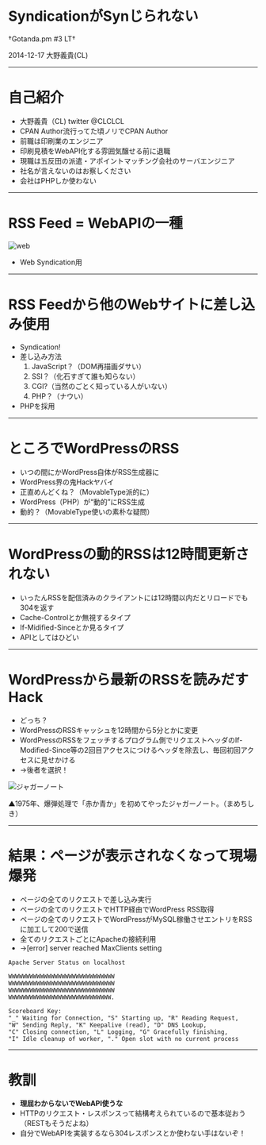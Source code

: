 # SyndicationがSynじられない

†Gotanda.pm #3 LT†

2014-12-17 大野義貴(CL)

---

# 自己紹介

* 大野義貴（CL) twitter @CLCLCL
* CPAN Author流行ってた頃ノリでCPAN Author
* 前職は印刷業のエンジニア
* 印刷見積をWebAPI化する雰囲気醸せる前に退職
* 現職は五反田の派遣・アポイントマッチング会社のサーバエンジニア
* 社名が言えないのはお察しください
* 会社はPHPしか使わない

---

# RSS Feed = WebAPIの一種

![web](http://upload.wikimedia.org/wikipedia/en/4/43/Feed-icon.svg)

* Web Syndication用

---

# RSS Feedから他のWebサイトに差し込み使用

* Syndication!
* 差し込み方法
  1. JavaScript？（DOM再描画ダサい）
  1. SSI？（化石すぎて誰も知らない）
  1. CGI?（当然のごとく知っている人がいない）
  1. PHP？（ナウい）
* PHPを採用

--- 

# ところでWordPressのRSS

* いつの間にかWordPress自体がRSS生成器に
* WordPress界の鬼Hackヤバイ
* 正直めんどくね？（MovableType派的に）
* WordPress（PHP）が“動的”にRSS生成
* 動的？（MovableType使いの素朴な疑問）

---

# WordPressの動的RSSは12時間更新されない

* いったんRSSを配信済みのクライアントには12時間以内だとリロードでも304を返す
* Cache-Controlとか無視するタイプ
* If-Midified-Sinceとか見るタイプ
* APIとしてはひどい

---

# WordPressから最新のRSSを読みだすHack

* どっち？
* WordPressのRSSキャッシュを12時間から5分とかに変更
* WordPressのRSSをフェッチするプログラム側でリクエストヘッダのIf-Modified-Since等の2回目アクセスにつけるヘッダを除去し、毎回初回アクセスに見せかける
* →後者を選択！

![ジャガーノート](http://blog-imgs-47-origin.fc2.com/d/e/s/deserlife/jg.jpg)

▲1975年、爆弾処理で「赤か青か」を初めてやったジャガーノート。（まめちしき）

---

# 結果：ページが表示されなくなって現場爆発

* ページの全てのリクエストで差し込み実行
* ページの全てのリクエストでHTTP経由でWordPress RSS取得
* ページの全てのリクエストでWordPressがMySQL稼働させエントリをRSSに加工して200で送信
* 全てのリクエストごとにApacheの接続利用
* →[error] server reached MaxClients setting

```http://localhost/server-status
Apache Server Status on localhost

WWWWWWWWWWWWWWWWWWWWWWWWWWWWWW
WWWWWWWWWWWWWWWWWWWWWWWWWWWWWW
WWWWWWWWWWWWWWWWWWWWWWWWWWWWWW
WWWWWWWWWWWWWWWWWWWWWWWWWWWWW.

Scoreboard Key:
"_" Waiting for Connection, "S" Starting up, "R" Reading Request,
"W" Sending Reply, "K" Keepalive (read), "D" DNS Lookup,
"C" Closing connection, "L" Logging, "G" Gracefully finishing,
"I" Idle cleanup of worker, "." Open slot with no current process
```

---

# 教訓

* **理屈わからないでWebAPI使うな**
* HTTPのリクエスト・レスポンスって結構考えられているので基本従おう（RESTもそうだよね）
* 自分でWebAPIを実装するなら304レスポンスとか使わない手はないぞ！
